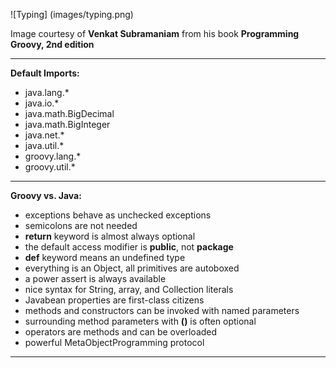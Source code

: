 
![Typing] (images/typing.png)

Image courtesy of __Venkat Subramaniam__ from his book __Programming Groovy, 2nd edition__

-----

**Default Imports:**

* java.lang.*
* java.io.*
* java.math.BigDecimal
* java.math.BigInteger
* java.net.*
* java.util.*
* groovy.lang.*
* groovy.util.*

-----



**Groovy vs. Java:**
* exceptions behave as unchecked exceptions
* semicolons are not needed
* __return__ keyword is almost always optional
* the default access modifier is __public__, not __package__
* __def__ keyword means an undefined type
* everything is an Object, all primitives are autoboxed
* a power assert is always available
* nice syntax for String, array, and Collection literals
* Javabean properties are first-class citizens
* methods and constructors can be invoked with named parameters
* surrounding method parameters with __()__ is often optional
* operators are methods and can be overloaded
* powerful MetaObjectProgramming protocol

-----
